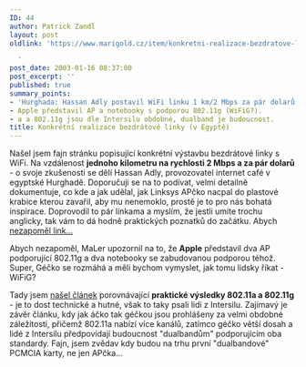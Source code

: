```yaml
---
ID: 44
author: Patrick Zandl
layout: post
oldlink: 'https://www.marigold.cz/item/konkretni-realizace-bezdratove-linky-v-egypte

  '
post_date: 2003-01-16 08:37:00
post_excerpt: ''
published: true
summary_points:
- 'Hurghada: Hassan Adly postavil WiFi linku 1 km/2 Mbps za pár dolarů.'
- Apple představil AP a notebooky s podporou 802.11g (WiFiG?).
- a a 802.11g jsou dle Intersilu obdobné, dualband je budoucnost.
title: Konkrétní realizace bezdrátové linky (v Egyptě)
---
```


<p>
Našel jsem fajn stránku popisující konkrétní výstavbu bezdrátové linky s WiFi. Na vzdálenost <STRONG>jednoho kilometru na rychlosti 2 Mbps a za pár dolarů</STRONG> - o svoje zkušenosti se dělí Hassan Adly, provozovatel internet café v egyptské Hurghadě. Doporučuji se na to podívat, velmi detailně dokumentuje, co kde a jak udělal, jak Linksys APčko nacpal do plastové krabice kterou zavařil, aby mu nenemoklo, prostě je to pro nás bohatá inspirace. Doprovodil to pár linkama a myslím, že jestli umíte trochu anglicky, tak vám to dá hodně praktických poznatků do začátku. Abych <A href="http://www.d128.com/wireless/" target=_blank>nezapoměl link...</A></p>

<p>
Abych nezapoměl, MaLer upozornil na to, že <STRONG>Apple</STRONG> představil dva AP podporující 802.11g a dva notebooky se zabudovanou podporou téhož. Super, Géčko se rozmáhá a měli bychom vymyslet, jak tomu lidsky říkat - WiFiG?</p>

<p>
Tady jsem <A href="http://www.commsdesign.com/story/OEG20030114S0008" target=_blank>našel článek</A> porovnávající <STRONG>praktické výsledky 802.11a a 802.11g</STRONG> - je to dost technické a hutné, však to taky psali lidi z Intersilu. Zajímavý je závěr článku, kdy jak áčko tak géčkou jsou prohlášeny za velmi obdobné záležitosti, přičemž 802.11a nabízí více kanálů, zatímco géčko větší dosah a lidé z Intersilu předpovídají budoucnost "dualbandům" podporujícím oba standardy. Fajn, jsem zvědav kdy budou na trhu první "dualbandové" PCMCIA karty, ne jen APčka...</p>